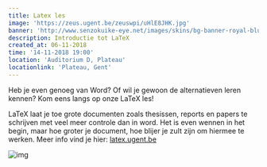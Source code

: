 ```yaml
---
title: Latex les
image: 'https://zeus.ugent.be/zeuswpi/uHlE8JHK.jpg'
banner: 'http://www.senzokuike-eye.net/images/skins/bg-banner-royal-blue.png'
description: Introductie tot LaTeX
created_at: 06-11-2018
time: '14-11-2018 19:00'
location: 'Auditorium D, Plateau'
locationlink: 'Plateau, Gent'
---
```


Heb je even genoeg van Word? Of wil je gewoon de alternatieven leren kennen? Kom eens langs op onze LaTeX les!

LaTeX laat je toe grote documenten zoals thesissen, reports en papers te schrijven met veel meer controle dan in word. Het is even wennen in het begin, maar hoe groter je document, hoe blijer je zult zijn om hiermee te werken. Meer info vind je hier: [latex.ugent.be](//latex.ugent.be)

![img](//www.johndcook.com/wordvslatex.gif)
